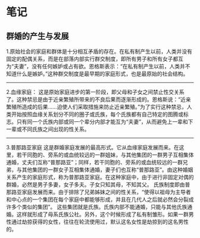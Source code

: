 # 笔记
## 群婚的产生与发展
1.原始社会的家庭和群体是十分相互矛盾的存在。在私有制产生以前，人类并没有固定的配偶关系，而是在部落内部实行群交制度，即所有男子和所有女子都互为“夫妻”，没有任何嫉妒或占有欲。恩格斯表示：“在私有制产生以前，人类并不知道什么是嫉妒。”这种群交制度是最早期的家庭形式，也是最原始的社会结构。

---

2.血缘家庭： 这是原始家庭进步的第一阶段，即父母和子女之间禁止性交关系了。这种禁忌是由于近亲繁殖所带来的不良后果而逐渐形成的。恩格斯说：“近亲繁殖所造成的后果……迫使人们采取措施来防止近亲繁殖。”为了实行这种禁忌，人类开始按照血缘关系划分不同的圈子或氏族，每个氏族都有自己特定的图腾或标志。只有同一个氏族内部或同一个辈分内部才能互为“夫妻”，从而避免上一辈和下一辈或不同氏族之间出现的性关系。

---

3.普那路亚家庭 这是群婚家庭发展的最高形式。它从血缘家庭发展而来。在这里，若干同胞的、旁系的或血统较远的一群姐妹，与其他集团的一群男子互相集体通婚，丈夫们互称“普那路亚”；同样，若干同胞的、旁系的或血统较远的一群兄弟，与其他集团的一群女子互相集体通婚，妻子们也互称“普那路亚”。由这种婚姻关系产生的家庭形式，称为普那路亚家庭。在这种家庭中，由于进行非固定对偶的群婚，必然是男子多妻，女子多夫。子女只知其母，不知其父。 氏族制度即由普那路亚家庭发展而来。由于排除了兄弟姊妹之间的性关系，“使得以祖母为主导者和中心点的一个集团在每个家庭中都能够形成，并且在几代人之后就必然会分裂成许多个类似的集团”。 这些集团就是氏族。氏族内部不能通婚，只能与其他氏族通婚。这样就形成了母系氏族公社。另外，这个时候形成了私有制雏形。如果一群男性通过劫掠获得的女性，往往在轮流使用过，默认这名女性是劫掠到的这名男性的。
